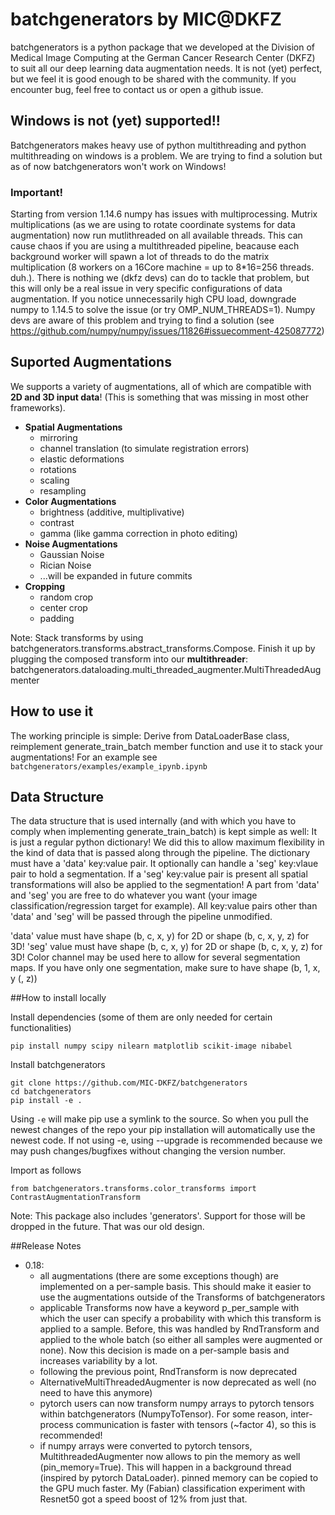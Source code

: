 # batchgenerators by MIC@DKFZ
batchgenerators is a python package that we developed at the Division of Medical Image Computing at the German Cancer
Research Center (DKFZ) to suit all our deep learning data augmentation needs.
It is not (yet) perfect, but we feel it is good enough to be shared with the community. If you encounter bug, feel free
to contact us or open a github issue.

## Windows is not (yet) supported!!
Batchgenerators makes heavy use of python multithreading and python multithreading on windows is a problem. We are trying to find a solution but as of now batchgenerators won't work on Windows!

### Important!
Starting from version 1.14.6 numpy has issues with multiprocessing. Mutrix multiplications (as we are using 
to rotate coordinate systems for data augmentation) now run mutlithreaded on all available threads. 
This can cause chaos if you are using a multithreaded pipeline, beacause each background worker will spawn a lot of 
threads to do the matrix multiplication (8 workers on a 16Core machine = up to 8*16=256 threads. duh.). There is nothing we (dkfz devs) can do to 
tackle that problem, but this will only be a real issue in very specific configurations of data augmentation. If you 
notice unnecessarily high CPU load, downgrade numpy to 1.14.5 to solve the issue (or try OMP_NUM_THREADS=1). 
Numpy devs are aware of this problem and trying to find a solution (see https://github.com/numpy/numpy/issues/11826#issuecomment-425087772)

## Suported Augmentations
We supports a variety of augmentations, all of which are compatible with **2D and 3D input data**! (This is something
that was missing in most other frameworks).

* **Spatial Augmentations**
  * mirroring
  * channel translation (to simulate registration errors)
  * elastic deformations
  * rotations
  * scaling
  * resampling
* **Color Augmentations**
  * brightness (additive, multiplivative)
  * contrast
  * gamma (like gamma correction in photo editing)
* **Noise Augmentations**
  * Gaussian Noise
  * Rician Noise
  * ...will be expanded in future commits
* **Cropping**
  * random crop
  * center crop
  * padding

Note: Stack transforms by using batchgenerators.transforms.abstract_transforms.Compose. Finish it up by plugging the
composed transform into our **multithreader**: batchgenerators.dataloading.multi_threaded_augmenter.MultiThreadedAugmenter


## How to use it

The working principle is simple: Derive from DataLoaderBase class, reimplement generate_train_batch member function and
use it to stack your augmentations!
For an example see `batchgenerators/examples/example_ipynb.ipynb`


## Data Structure

The data structure that is used internally (and with which you have to comply when implementing generate_train_batch)
is kept simple as well: It is just a regular python dictionary! We did this to allow maximum flexibility in the kind of
data that is passed along through the pipeline. The dictionary must have a 'data' key:value pair. It optionally can
handle a 'seg' key:vlaue pair to hold a segmentation. If a 'seg' key:value pair is present all spatial transformations
will also be applied to the segmentation! A part from 'data' and 'seg' you are free to do whatever you want (your image
classification/regression target for example). All key:value pairs other than 'data' and 'seg' will be passed through the
pipeline unmodified.

'data' value must have shape (b, c, x, y) for 2D or shape (b, c, x, y, z) for 3D!
'seg' value must have shape (b, c, x, y) for 2D or shape (b, c, x, y, z) for 3D! Color channel may be used here to
allow for several segmentation maps. If you have only one segmentation, make sure to have shape (b, 1, x, y (, z))

##How to install locally

Install dependencies (some of them are only needed for certain functionalities)
```
pip install numpy scipy nilearn matplotlib scikit-image nibabel
```

Install batchgenerators
```
git clone https://github.com/MIC-DKFZ/batchgenerators
cd batchgenerators
pip install -e .
```

Using `-e` will make pip use a symlink to the source. So when you pull the newest changes of the repo your pip
installation will automatically use the newest code. If not using -e, using --upgrade is recommended because we may push
changes/bugfixes without changing the version number.

Import as follows
```
from batchgenerators.transforms.color_transforms import ContrastAugmentationTransform
```

Note: This package also includes 'generators'. Support for those will be dropped in the future. That was our old design.

##Release Notes

- 0.18:
    - all augmentations (there are some exceptions though) are implemented on a per-sample basis. This should make it 
    easier to use the augmentations outside of the Transforms of batchgenerators 
    - applicable Transforms now have a keyword p_per_sample with which the user can specify a probability with which this
     transform is applied to a sample. Before, this was handled by RndTransform and applied to the whole batch (so 
     either all samples were augmented or none). Now this decision is made on a per-sample basis and increases 
     variability by a lot.
    - following the previous point, RndTransform is now deprecated
    - AlternativeMultiThreadedAugmenter is now deprecated as well (no need to have this anymore)
    - pytorch users can now transform numpy arrays to pytorch tensors within batchgenerators (NumpyToTensor). For some 
    reason, inter-process communication is faster with tensors (~factor 4), so this is recommended!
    - if numpy arrays were converted to pytorch tensors, MultithreadedAugmenter now allows to pin the memory as well 
    (pin_memory=True). This will happen in a background thread (inspired by pytorch DataLoader). pinned memory can be 
    copied to the GPU much faster. My (Fabian) classification experiment with Resnet50 got a speed boost of 12% from just 
    that.
